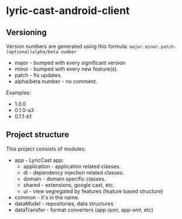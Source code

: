# lyric-cast-android-client

## Versioning
Version numbers are generated using this formula:
`major.minor.patch-(optional)alpha/beta number`
* major - bumped with every significant version
* minor - bumped with every new feature(s).
* patch - fix updates.
* alpha/beta number - no comment.

Examples:
* 1.0.0
* 0.1.0-a3
* 0.1.1-b1

## Project structure
This project consists of modules:
* app - LyricCast app:
    * application - application related classes.
    * di - dependency injection related classes.
    * domain - domain specific classes.
    * shared - extensions, google cast, etc.
    * ui - view segregated by features (feature based structure)
* common - it's in the name.
* dataModel - repositories, data structures
* dataTransfer - format converters (app-json, app-xml, etc)
